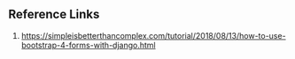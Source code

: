 Reference Links
---
1. https://simpleisbetterthancomplex.com/tutorial/2018/08/13/how-to-use-bootstrap-4-forms-with-django.html
